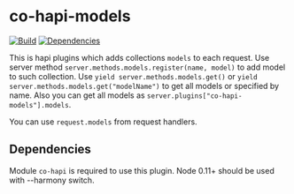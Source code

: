 co-hapi-models
===========
[![Build](https://travis-ci.org/bandwidthcom/co-hapi-models.png)](https://travis-ci.org/bandwidthcom/co-hapi-models)
[![Dependencies](https://david-dm.org/bandwidthcom/co-hapi-models.png)](https://david-dm.org/bandwidthcom/co-hapi-models)

This is hapi plugins which adds collections `models` to each request. Use server method `server.methods.models.register(name, model)` to add model to such collection.
Use `yield server.methods.models.get()` or `yield server.methods.models.get("modelName")` to get all models or specified by name. Also you can get all models as `server.plugins["co-hapi-models"].models`.

You can use `request.models` from request handlers.

## Dependencies

Module `co-hapi` is required to use this plugin.
Node 0.11+ should be used with --harmony switch.
